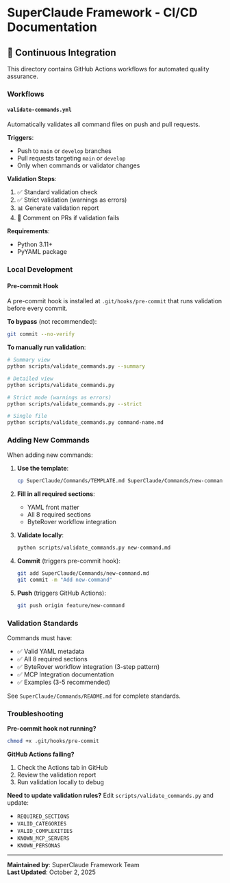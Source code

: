 # SuperClaude Framework - CI/CD Documentation

## 🔄 Continuous Integration

This directory contains GitHub Actions workflows for automated quality assurance.

### Workflows

#### `validate-commands.yml`
Automatically validates all command files on push and pull requests.

**Triggers**:
- Push to `main` or `develop` branches
- Pull requests targeting `main` or `develop`
- Only when commands or validator changes

**Validation Steps**:
1. ✅ Standard validation check
2. ✅ Strict validation (warnings as errors)
3. 📊 Generate validation report
4. 💬 Comment on PRs if validation fails

**Requirements**:
- Python 3.11+
- PyYAML package

### Local Development

#### Pre-commit Hook
A pre-commit hook is installed at `.git/hooks/pre-commit` that runs validation before every commit.

**To bypass** (not recommended):
```bash
git commit --no-verify
```

**To manually run validation**:
```bash
# Summary view
python scripts/validate_commands.py --summary

# Detailed view
python scripts/validate_commands.py

# Strict mode (warnings as errors)
python scripts/validate_commands.py --strict

# Single file
python scripts/validate_commands.py command-name.md
```

### Adding New Commands

When adding new commands:

1. **Use the template**:
   ```bash
   cp SuperClaude/Commands/TEMPLATE.md SuperClaude/Commands/new-command.md
   ```

2. **Fill in all required sections**:
   - YAML front matter
   - All 8 required sections
   - ByteRover workflow integration

3. **Validate locally**:
   ```bash
   python scripts/validate_commands.py new-command.md
   ```

4. **Commit** (triggers pre-commit hook):
   ```bash
   git add SuperClaude/Commands/new-command.md
   git commit -m "Add new-command"
   ```

5. **Push** (triggers GitHub Actions):
   ```bash
   git push origin feature/new-command
   ```

### Validation Standards

Commands must have:
- ✅ Valid YAML metadata
- ✅ All 8 required sections
- ✅ ByteRover workflow integration (3-step pattern)
- ✅ MCP Integration documentation
- ✅ Examples (3-5 recommended)

See `SuperClaude/Commands/README.md` for complete standards.

### Troubleshooting

**Pre-commit hook not running?**
```bash
chmod +x .git/hooks/pre-commit
```

**GitHub Actions failing?**
1. Check the Actions tab in GitHub
2. Review the validation report
3. Run validation locally to debug

**Need to update validation rules?**
Edit `scripts/validate_commands.py` and update:
- `REQUIRED_SECTIONS`
- `VALID_CATEGORIES`
- `VALID_COMPLEXITIES`
- `KNOWN_MCP_SERVERS`
- `KNOWN_PERSONAS`

---

**Maintained by**: SuperClaude Framework Team  
**Last Updated**: October 2, 2025
